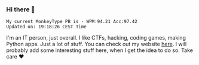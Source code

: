 ### Hi there 👋
<!-- PB START -->
```
My current MonkeyType PB is - WPM:94.21 Acc:97.42
Updated on: 19:18:26 CEST Time
```
<!-- PB END -->
I'm an IT person, just overall. I like CTFs, hacking, coding games, making Python apps. Just a lot of stuff.
You can check out my website [here](https://skill3472.github.io/).
I will probably add some interesting stuff here, when I get the idea to do so. Take care ❤️
